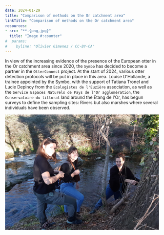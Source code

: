```yaml
---
date: 2024-01-29
title: "Comparison of methods on the Or catchment area"
linkTitle: "Comparison of methods on the Or catchment area"
resources:
- src: "**.{png,jpg}"
  title: "Image #:counter"
#  params:
#    byline: "Olivier Gimenez / CC-BY-CA"
---
```


In view of the increasing evidence of the presence of the European otter in the Or catchment area since 2020, the `Symbo` has decided to become a partner in the `OtterConnect` project. At the start of 2024, various otter detection protocols will be put in place in this area. Louise D'Hollande, a trainee appointed by the Symbo, with the support of Tatiana Tronel and Lucie Depinoy from the `Ecologistes de l'Euzière` association, as well as the `Service Espaces Naturels de Pays de l'Or agglomération`, the `Conservatoire du littoral` land around the Etang de l'Or, has begun surveys to define the sampling sites: Rivers but also marshes where several individuals have been observed.

![Louise, Tatiana and Lucie](gold-team.jpg)
